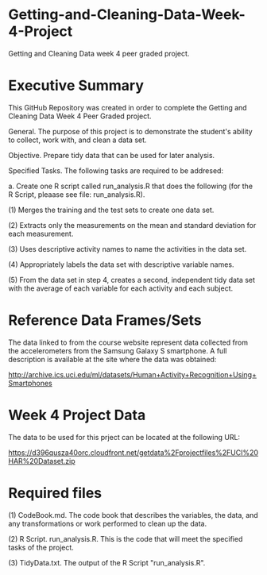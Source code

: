 # Getting-and-Cleaning-Data-Week-4-Project
Getting and Cleaning Data week 4 peer graded project.
# Executive Summary
This GitHub Repository was created in order to complete the Getting and Cleaning Data Week 4 Peer Graded project.

General.  The purpose of this project is to demonstrate the student's ability to collect, work with, and clean a data set.

Objective.  Prepare tidy data that can be used for later analysis.

Specified Tasks.  The following tasks are required to be addresed:

a. Create one R script called run_analysis.R that does the following (for the R Script, pleaase see file: run_analysis.R).

(1) Merges the training and the test sets to create one data set.

(2) Extracts only the measurements on the mean and standard deviation for each measurement.

(3) Uses descriptive activity names to name the activities in the data set.

(4) Appropriately labels the data set with descriptive variable names.

(5) From the data set in step 4, creates a second, independent tidy data set with the average of each variable for each activity and each subject.

#  Reference Data Frames/Sets

The data linked to from the course website represent data collected from the accelerometers from the Samsung Galaxy S smartphone. A full description is available at the site where the data was obtained:

http://archive.ics.uci.edu/ml/datasets/Human+Activity+Recognition+Using+Smartphones

#  Week 4 Project Data 

The data to be used for this prject can be located at the following URL:

https://d396qusza40orc.cloudfront.net/getdata%2Fprojectfiles%2FUCI%20HAR%20Dataset.zip

# Required files 

(1) CodeBook.md.  The code book that describes the variables, the data, and any transformations or work performed to clean up the data.

(2) R Script. run_analysis.R.  This is the code that will meet the specified tasks of the project.

(3) TidyData.txt.  The output of the R Script "run_analysis.R".
